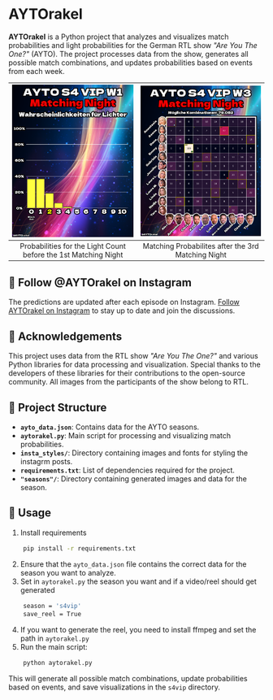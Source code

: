 # AYTOrakel

**AYTOrakel** is a Python project that analyzes and visualizes match probabilities and light probabilities for the German RTL show *"Are You The One?"* (AYTO). The project processes data from the show, generates all possible match combinations, and updates probabilities based on events from each week. 

| ![Image 1](s4vip/insta/s4vip_1_2_insta_lights.png) | ![Image 2](s4vip/insta/s4vip_3_2_insta_Matching%20Night.png) |
|:----------------------:|:----------------------:|
| Probabilities for the Light Count before the 1st Matching Night |  Matching Probabilites after the 3rd Matching Night |

## 📱 Follow @AYTOrakel on Instagram
The predictions are updated after each episode on Instagram.
[Follow AYTOrakel on Instagram](https://www.instagram.com/AYTOrakel) to stay up to date and join the discussions. 


## 🙏 Acknowledgements

This project uses data from the RTL show *"Are You The One?"* and various Python libraries for data processing and visualization. Special thanks to the developers of these libraries for their contributions to the open-source community. All images from the participants of the show belong to RTL. 


## 📂 Project Structure

- **`ayto_data.json`**: Contains data for the AYTO seasons.
- **`aytorakel.py`**: Main script for processing and visualizing match probabilities.
- **`insta_styles/`**: Directory containing images and fonts for styling the instagrm posts.
- **`requirements.txt`**: List of dependencies required for the project.
- **`"seasons"/`**: Directory containing generated images and data for the season.



## 🚀 Usage
1. Install requirements
```bash
    pip install -r requirements.txt
```
2. Ensure that the `ayto_data.json` file contains the correct data for the season you want to analyze.
3. Set in `aytorakel.py` the season you want and if a video/reel should get generated
```bash
    season = 's4vip'
    save_reel = True
```
4. If you want to generate the reel, you need to install ffmpeg and set the path in `aytorakel.py`
5. Run the main script:

```bash
    python aytorakel.py
```

This will generate all possible match combinations, update probabilities based on events, and save visualizations in the `s4vip` directory.


